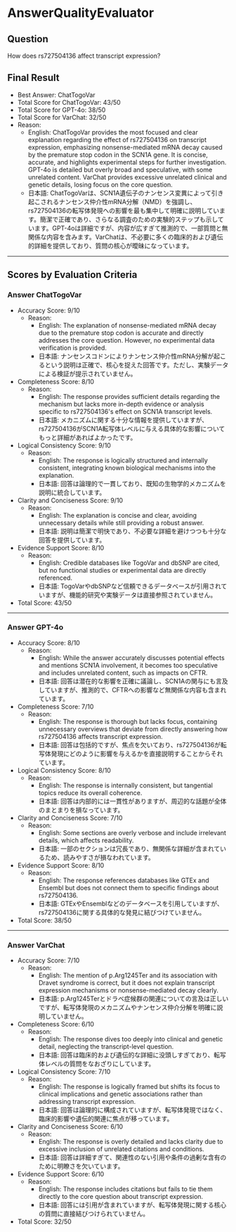 # AnswerQualityEvaluator

## Question

How does rs727504136 affect transcript expression?

## Final Result

- Best Answer: ChatTogoVar
- Total Score for ChatTogoVar: 43/50
- Total Score for GPT-4o: 38/50
- Total Score for VarChat: 32/50
- Reason:
  - English: ChatTogoVar provides the most focused and clear explanation regarding the effect of rs727504136 on transcript expression, emphasizing nonsense-mediated mRNA decay caused by the premature stop codon in the SCN1A gene. It is concise, accurate, and highlights experimental steps for further investigation. GPT-4o is detailed but overly broad and speculative, with some unrelated content. VarChat provides excessive unrelated clinical and genetic details, losing focus on the core question.
  - 日本語: ChatTogoVarは、SCN1A遺伝子のナンセンス変異によって引き起こされるナンセンス仲介性mRNA分解（NMD）を強調し、rs727504136の転写体発現への影響を最も集中して明確に説明しています。簡潔で正確であり、さらなる調査のための実験的ステップも示しています。GPT-4oは詳細ですが、内容が広すぎて推測的で、一部質問と無関係な内容を含みます。VarChatは、不必要に多くの臨床的および遺伝的詳細を提供しており、質問の核心が曖昧になっています。

---

## Scores by Evaluation Criteria

### Answer ChatTogoVar
- Accuracy Score: 9/10
  - Reason: 
    - English: The explanation of nonsense-mediated mRNA decay due to the premature stop codon is accurate and directly addresses the core question. However, no experimental data verification is provided.
    - 日本語: ナンセンスコドンによりナンセンス仲介性mRNA分解が起こるという説明は正確で、核心を捉えた回答です。ただし、実験データによる検証が提示されていません。
- Completeness Score: 8/10
  - Reason: 
    - English: The response provides sufficient details regarding the mechanism but lacks more in-depth evidence or analysis specific to rs727504136's effect on SCN1A transcript levels.
    - 日本語: メカニズムに関する十分な情報を提供していますが、rs727504136がSCN1A転写体レベルに与える具体的な影響についてもっと詳細があればよかったです。
- Logical Consistency Score: 9/10
  - Reason: 
    - English: The response is logically structured and internally consistent, integrating known biological mechanisms into the explanation.
    - 日本語: 回答は論理的で一貫しており、既知の生物学的メカニズムを説明に統合しています。
- Clarity and Conciseness Score: 9/10
  - Reason: 
    - English: The explanation is concise and clear, avoiding unnecessary details while still providing a robust answer.
    - 日本語: 説明は簡潔で明快であり、不必要な詳細を避けつつも十分な回答を提供しています。
- Evidence Support Score: 8/10
  - Reason: 
    - English: Credible databases like TogoVar and dbSNP are cited, but no functional studies or experimental data are directly referenced.
    - 日本語: TogoVarやdbSNPなど信頼できるデータベースが引用されていますが、機能的研究や実験データは直接参照されていません。
- Total Score: 43/50

---

### Answer GPT-4o
- Accuracy Score: 8/10
  - Reason: 
    - English: While the answer accurately discusses potential effects and mentions SCN1A involvement, it becomes too speculative and includes unrelated content, such as impacts on CFTR.
    - 日本語: 回答は潜在的な影響を正確に議論し、SCN1Aの関与にも言及していますが、推測的で、CFTRへの影響など無関係な内容も含まれています。
- Completeness Score: 7/10
  - Reason: 
    - English: The response is thorough but lacks focus, containing unnecessary overviews that deviate from directly answering how rs727504136 affects transcript expression.
    - 日本語: 回答は包括的ですが、焦点を欠いており、rs727504136が転写体発現にどのように影響を与えるかを直接説明することからそれています。
- Logical Consistency Score: 8/10
  - Reason: 
    - English: The response is internally consistent, but tangential topics reduce its overall coherence.
    - 日本語: 回答は内部的には一貫性がありますが、周辺的な話題が全体のまとまりを損なっています。
- Clarity and Conciseness Score: 7/10
  - Reason: 
    - English: Some sections are overly verbose and include irrelevant details, which affects readability.
    - 日本語: 一部のセクションは冗長であり、無関係な詳細が含まれているため、読みやすさが損なわれています。
- Evidence Support Score: 8/10
  - Reason: 
    - English: The response references databases like GTEx and Ensembl but does not connect them to specific findings about rs727504136.
    - 日本語: GTExやEnsemblなどのデータベースを引用していますが、rs727504136に関する具体的な発見に結びつけていません。
- Total Score: 38/50

---

### Answer VarChat
- Accuracy Score: 7/10
  - Reason: 
    - English: The mention of p.Arg1245Ter and its association with Dravet syndrome is correct, but it does not explain transcript expression mechanisms or nonsense-mediated decay clearly.
    - 日本語: p.Arg1245Terとドラベ症候群の関連についての言及は正しいですが、転写体発現のメカニズムやナンセンス仲介分解を明確に説明していません。
- Completeness Score: 6/10
  - Reason: 
    - English: The response dives too deeply into clinical and genetic detail, neglecting the transcript-level question.
    - 日本語: 回答は臨床的および遺伝的な詳細に没頭しすぎており、転写体レベルの質問をなおざりにしています。
- Logical Consistency Score: 7/10
  - Reason: 
    - English: The response is logically framed but shifts its focus to clinical implications and genetic associations rather than addressing transcript expression.
    - 日本語: 回答は論理的に構成されていますが、転写体発現ではなく、臨床的影響や遺伝的関連に焦点が移っています。
- Clarity and Conciseness Score: 6/10
  - Reason: 
    - English: The response is overly detailed and lacks clarity due to excessive inclusion of unrelated citations and conditions.
    - 日本語: 回答は詳細すぎて、関連性のない引用や条件の過剰な含有のために明瞭さを欠いています。
- Evidence Support Score: 6/10
  - Reason: 
    - English: The response includes citations but fails to tie them directly to the core question about transcript expression.
    - 日本語: 回答には引用が含まれていますが、転写体発現に関する核心の質問に直接結びつけられていません。
- Total Score: 32/50